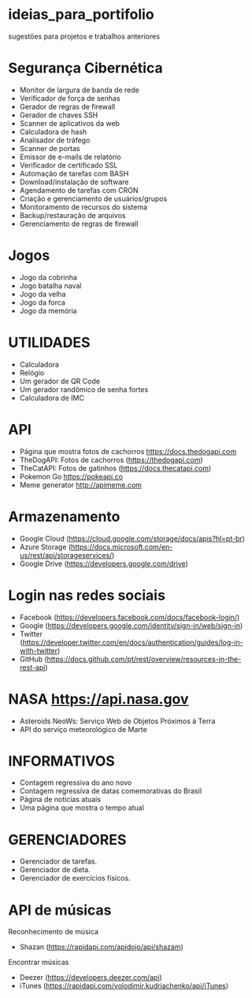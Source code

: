 # ideias_para_portifolio
sugestões para projetos e trabalhos anteriores 

# Segurança Cibernética
- Monitor de largura de banda de rede
- Verificador de força de senhas
- Gerador de regras de firewall
- Gerador de chaves SSH
- Scanner de aplicativos da web
- Calculadora de hash
- Analisador de tráfego
- Scanner de portas
- Emissor de e-mails de relatório
- Verificador de certificado SSL
- Automação de tarefas com BASH
- Download/instalação de software
- Agendamento de tarefas com CRON
- Criação e gerenciamento de usuários/grupos
- Monitoramento de recursos do sistema
- Backup/restauração de arquivos
- Gerenciamento de regras de firewall

# Jogos
- Jogo da cobrinha 
- Jogo batalha naval 
- Jogo da velha 
- Jogo da forca
- Jogo da memória

# UTILIDADES
- Calculadora
- Relógio
- Um gerador de QR Code
- Um gerador randômico de senha fortes
- Calculadora de IMC

# API 
- Página que mostra fotos de cachorros https://docs.thedogapi.com
- TheDogAPI: Fotos de cachorros (https://thedogapi.com)
- TheCatAPI: Fotos de gatinhos (https://docs.thecatapi.com)
- Pokemon Go https://pokeapi.co
- Meme generator http://apimeme.com

# Armazenamento
- Google Cloud (https://cloud.google.com/storage/docs/apis?hl=pt-br)
- Azure Storage (https://docs.microsoft.com/en-us/rest/api/storageservices/)
- Google Drive (https://developers.google.com/drive)

# Login nas redes sociais 
- Facebook (https://developers.facebook.com/docs/facebook-login/)
- Google (https://developers.google.com/identity/sign-in/web/sign-in)
- Twitter (https://developer.twitter.com/en/docs/authentication/guides/log-in-with-twitter)
- GitHub (https://docs.github.com/pt/rest/overview/resources-in-the-rest-api)

# NASA https://api.nasa.gov
- Asteroids NeoWs: Serviço Web de Objetos Próximos à Terra 
- API do serviço meteorológico de Marte

# INFORMATIVOS
- Contagem regressiva do ano novo 
- Contagem regressiva de datas comemorativas do Brasil
- Página de notícias atuais
- Uma página que mostra o tempo atual

# GERENCIADORES
- Gerenciador de tarefas.
- Gerenciador de dieta.
- Gerenciador de exercícios físicos.

# API de músicas 
 Reconhecimento de música 
- Shazan (https://rapidapi.com/apidojo/api/shazam)

Encontrar músicas
- Deezer (https://developers.deezer.com/api)
- iTunes (https://rapidapi.com/volodimir.kudriachenko/api/iTunes)
